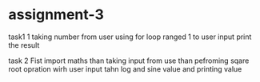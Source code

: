 # assignment-3
task1 1
taking number from user 
using for loop ranged 1 to user input
print the result

task 2
Fist import maths than taking input from use
than pefroming sqare root opration wirh user input
tahn log and sine value and printing  value
